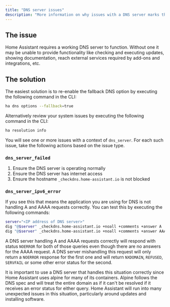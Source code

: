 ```yaml
---
title: "DNS server issues"
description: "More information on why issues with a DNS server marks the installation as unsupported."
---
```


## The issue

Home Assistant requires a working DNS server to function. Without one it may be
unable to provide functionality like checking and executing updates, showing
documentation, reach external services required by add-ons and integrations, etc.

## The solution

The easiest solution is to re-enable the fallback DNS option by executing the following
command in the CLI:

```sh
ha dns options --fallback=true
```

Alternatively review your system issues by executing the following command in the
CLI:

```sh
ha resolution info
```

You will see one or more issues with a context of `dns_server`. For each such issue,
take the following actions based on the issue type.

### `dns_server_failed`

1. Ensure the DNS server is operating normally
2. Ensure the DNS server has internet access
3. Ensure the hostname `_checkdns.home-assistant.io` is not blocked

### `dns_server_ipv6_error`

If you see this that means the application you are using for DNS is not handling
A and AAAA requests correctly. You can test this by executing the following commands:

```sh
server="<IP address of DNS server>"
dig "@$server" _checkdns.home-assistant.io +noall +comments +answer A
dig "@$server" _checkdns.home-assistant.io +noall +comments +answer AAAA
```

A DNS server handling A and AAAA requests correctly will respond with status `NOERROR`
for both of those queries even though there are no answers for the AAAA request.
A DNS server mishandling this request will only return a `NOERROR` response for
the first one and will return `NXDOMAIN`, `REFUSED`, `SERVFAIL` or some other error
status for the second.

It is important to use a DNS server that handles this situation correctly since
Home Assistant uses alpine for many of its containers. Alpine follows the DNS spec
and will treat the entire domain as if it can't be resolved if it receives an error
status for either query. Home Assistant will run into many unexpected issues in
this situation, particularly around updates and installing software.
